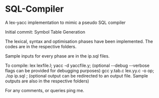 # SQL-Compiler
A lex-yacc implementation to mimic a pseudo SQL compiler 

Initial commit: Symbol Table Generation

The lexical, syntax and optimisation phases have been implemented.
The codes are in the respective folders.

Sample inputs for every phase are in the ip.sql files.

To compile:
lex lexfile.l;
yacc -d yaccfile.y; (optional --debug --verbose flags can be provided for debugging purposes)
gcc y.tab.c lex.yy.c -o op;
./op ip.sql ; (optional output can be redirected to an output file. Sample outputs are also in the respective folders)

For any comments, or queries ping me. 

